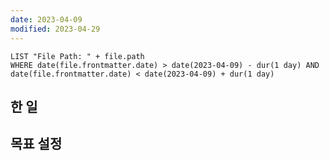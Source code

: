 ```yaml
---
date: 2023-04-09
modified: 2023-04-29
---
```


```dataview
LIST "File Path: " + file.path
WHERE date(file.frontmatter.date) > date(2023-04-09) - dur(1 day) AND date(file.frontmatter.date) < date(2023-04-09) + dur(1 day)
```

## 한 일

## 목표 설정
